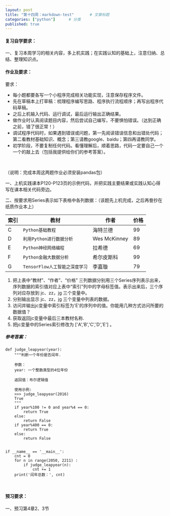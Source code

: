 ```yaml
---
layout: post             
title: "第十四周：markdown-test"       # 文章标题
categories: ["python"]      # 分类
published: true
---
```


#### 复习自学要求：
一、复习本周学习的相关内容，多上机实践；在实践认知的基础上，注意归纳、总结、整理知识点。

#### 作业及要求：
要求：
- 每小题都要各写一个小程序完成相关功能实现，注意保存程序文件。
- 先在草稿本上打草稿：梳理程序编写思路、程序执行流程顺序；再写出程序代码草稿。
- 之后上机输入代码、运行调试，最后运行输出正确结果。
- 做作业时认真阅读题目内容，然后尝试自己编写，不要惧怕错误。（达到正确之前，错了很正常！） 
- 调试程序代码时，如果遇到错误或问题，第一先阅读错误信息和出错处代码；第二看教材基础知识、概念；第三请教google、baidu；第四再请教同学。
- 初学阶段，不要复制任何代码。看懂理解后，顺着思路，代码一定要自己一个一个的敲上去（包括我提供给你们的参考答案）。

<br>

（说明：完成本周这两题作业必须安装pandas包）

一、上机实践课本P120-P123页的示例代码，并把实践主要结果或实践认知心得写在课本相关代码旁边。


二、按要求用Series表示如下表格中各列数据：（该题先上机完成，之后再誊抄在纸质作业本上）

| 索引 | 教材                         | 作者         | 价格 |
|------|------------------------------|--------------|------|
| C    | `Python基础教程`               | 海特兰德     | 99   |
| D    | `利用Python进行数据分析`        | Wes McKinney | 89   |
| E    | `Python神经网络编程`            | 拉希德       | 69   |
| F    | `Python金融大数据分析`          | 希尔皮斯科   | 99   |
| G    | `TensorFlow人工智能之深度学习`   | 李嘉璇       | 79   |

1. 把上表中“教材”、“作者”、“价格” 三列数据分别用三个Series序列表示出来，序列数据的索引值对应上表中“索引”列中的字母标签值。表示出来后，三个序列对应存放到 jc、zz，jg 三个变量中。
2. 分别输出显示 jc、zz，jg 三个变量中列表的数据。
3. 访问并输出jc变量中索引标签为'E'的序列中的值。你能用几种方式访问所要的数据值？
4. 获取返回jc变量中最后三本教材名称.
5. 把jc变量中的Series索引修改为 ['A','B','C','D','E'] 。


##### 参考答案：

```
def judge_leapyear(year):
    """判断一个年份是否闰年.

    参数：
    year: 一个整数类型的4位年份

    返回值：布尔逻辑值
    
    使用示例:
    >>> judge_leapyear(2016)
    True
    """
    if year%100 != 0 and year%4 == 0:
        return True
    else:
        return False
    if year%400 == 0:
        return True
    else:
        return False


if __name__ == '__main__':
    cnt = 0
    for n in range(2050, 2211) :
        if judge_leapyear(n):
            cnt += 1
    print('闰年总数：', cnt)

```

<br>

#### 预习要求：
一、预习第4章2、3节
